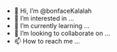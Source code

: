 - 👋 Hi, I’m @bonfaceKalalah
- 👀 I’m interested in ...
- 🌱 I’m currently learning ...
- 💞️ I’m looking to collaborate on ...
- 📫 How to reach me ...

<!---
bonfaceKalalah/bonfaceKalalah is a ✨ special ✨ repository because its `README.md` (this file) appears on your GitHub profile.
You can click the Preview link to take a look at your changes.
--->
